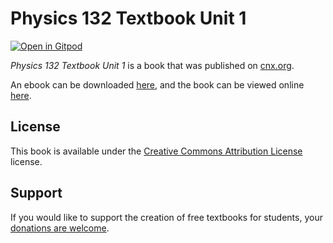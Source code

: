 # Physics 132 Textbook Unit 1

[![Open in Gitpod](https://gitpod.io/button/open-in-gitpod.svg)](https://gitpod.io/from-referrer/)

_Physics 132 Textbook Unit 1_ is a book that was published on [cnx.org](https://cnx.org/).

An ebook can be downloaded [here](https://github.com/cnx-user-books/cnxbook-physics-132-textbook-unit-1/releases/latest), and the book can be viewed online [here](https://github.com/cnx-user-books/cnxbook-physics-132-textbook-unit-1/releases/latest).

## License
This book is available under the [Creative Commons Attribution License](./LICENSE) license.

## Support
If you would like to support the creation of free textbooks for students, your [donations are welcome](https://riceconnect.rice.edu/donation/support-openstax-banner).
